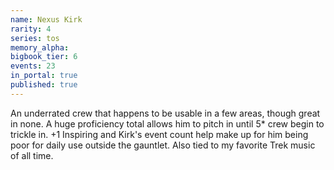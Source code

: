 ```yaml
---
name: Nexus Kirk
rarity: 4
series: tos
memory_alpha:
bigbook_tier: 6
events: 23
in_portal: true
published: true
---
```


An underrated crew that happens to be usable in a few areas, though great in none. A huge proficiency total allows him to pitch in until 5* crew begin to trickle in. +1 Inspiring and Kirk's event count help make up for him being poor for daily use outside the gauntlet. Also tied to my favorite Trek music of all time.
